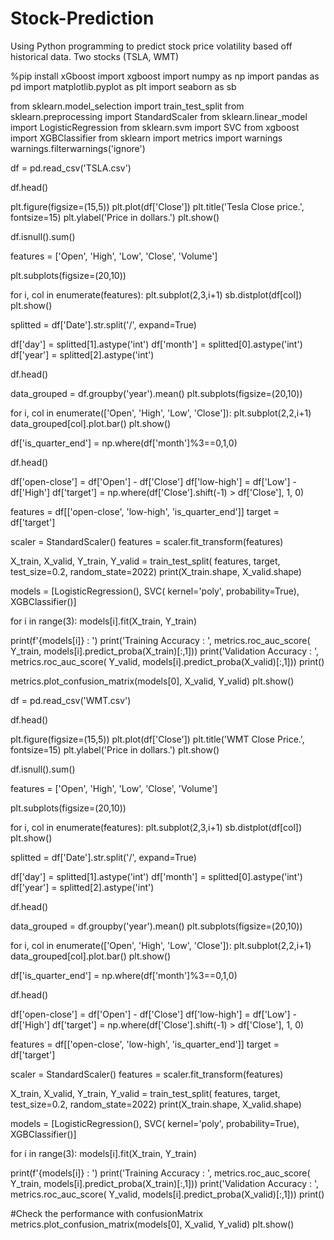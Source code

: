 # Stock-Prediction
Using Python programming to predict stock price volatility based off historical data.
Two stocks (TSLA, WMT)


%pip install xGboost
import xgboost
import numpy as np
import pandas as pd
import matplotlib.pyplot as plt
import seaborn as sb

from sklearn.model_selection import train_test_split
from sklearn.preprocessing import StandardScaler
from sklearn.linear_model import LogisticRegression
from sklearn.svm import SVC
from xgboost import XGBClassifier
from sklearn import metrics
import warnings
warnings.filterwarnings('ignore')

df = pd.read_csv('TSLA.csv')

df.head()

plt.figure(figsize=(15,5))
plt.plot(df['Close'])
plt.title('Tesla Close price.', fontsize=15)
plt.ylabel('Price in dollars.')
plt.show()

df.isnull().sum()

features = ['Open', 'High', 'Low', 'Close', 'Volume']

plt.subplots(figsize=(20,10))
 
for i, col in enumerate(features):
  plt.subplot(2,3,i+1)
  sb.distplot(df[col])
plt.show()

splitted = df['Date'].str.split('/', expand=True)
 
df['day'] = splitted[1].astype('int')
df['month'] = splitted[0].astype('int')
df['year'] = splitted[2].astype('int')

df.head()

data_grouped = df.groupby('year').mean()
plt.subplots(figsize=(20,10))
 
for i, col in enumerate(['Open', 'High', 'Low', 'Close']):
  plt.subplot(2,2,i+1)
  data_grouped[col].plot.bar()
plt.show()

df['is_quarter_end'] = np.where(df['month']%3==0,1,0)

df.head()

df['open-close']  = df['Open'] - df['Close']
df['low-high']  = df['Low'] - df['High']
df['target'] = np.where(df['Close'].shift(-1) > df['Close'], 1, 0)

features = df[['open-close', 'low-high', 'is_quarter_end']]
target = df['target']

scaler = StandardScaler()
features = scaler.fit_transform(features)

X_train, X_valid, Y_train, Y_valid = train_test_split(
    features, target, test_size=0.2, random_state=2022)
print(X_train.shape, X_valid.shape)

models = [LogisticRegression(), SVC(
  kernel='poly', probability=True), XGBClassifier()]

for i in range(3):
  models[i].fit(X_train, Y_train)
 
  print(f'{models[i]} : ')
  print('Training Accuracy : ', metrics.roc_auc_score(
    Y_train, models[i].predict_proba(X_train)[:,1]))
  print('Validation Accuracy : ', metrics.roc_auc_score(
    Y_valid, models[i].predict_proba(X_valid)[:,1]))
  print()

metrics.plot_confusion_matrix(models[0], X_valid, Y_valid)
plt.show()

df = pd.read_csv('WMT.csv')

df.head()

plt.figure(figsize=(15,5))
plt.plot(df['Close'])
plt.title('WMT Close Price.', fontsize=15)
plt.ylabel('Price in dollars.')
plt.show()

df.isnull().sum()

features = ['Open', 'High', 'Low', 'Close', 'Volume']
 
plt.subplots(figsize=(20,10))
 
for i, col in enumerate(features):
  plt.subplot(2,3,i+1)
  sb.distplot(df[col])
plt.show()

splitted = df['Date'].str.split('/', expand=True)
 
df['day'] = splitted[1].astype('int')
df['month'] = splitted[0].astype('int')
df['year'] = splitted[2].astype('int')

df.head()

data_grouped = df.groupby('year').mean()
plt.subplots(figsize=(20,10))
 
for i, col in enumerate(['Open', 'High', 'Low', 'Close']):
  plt.subplot(2,2,i+1)
  data_grouped[col].plot.bar()
plt.show()

df['is_quarter_end'] = np.where(df['month']%3==0,1,0)

df.head()

df['open-close']  = df['Open'] - df['Close']
df['low-high']  = df['Low'] - df['High']
df['target'] = np.where(df['Close'].shift(-1) > df['Close'], 1, 0)

features = df[['open-close', 'low-high', 'is_quarter_end']]
target = df['target']

scaler = StandardScaler()
features = scaler.fit_transform(features)

X_train, X_valid, Y_train, Y_valid = train_test_split(
    features, target, test_size=0.2, random_state=2022)
print(X_train.shape, X_valid.shape)

models = [LogisticRegression(), SVC(
  kernel='poly', probability=True), XGBClassifier()]
 
for i in range(3):
  models[i].fit(X_train, Y_train)
 
  print(f'{models[i]} : ')
  print('Training Accuracy : ', metrics.roc_auc_score(
    Y_train, models[i].predict_proba(X_train)[:,1]))
  print('Validation Accuracy : ', metrics.roc_auc_score(
    Y_valid, models[i].predict_proba(X_valid)[:,1]))
  print()

#Check the performance with confusionMatrix
metrics.plot_confusion_matrix(models[0], X_valid, Y_valid)
plt.show()

